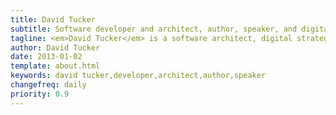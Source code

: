 ```yaml
---
title: David Tucker
subtitle: Software developer and architect, author, speaker, and digital strategist
tagline: <em>David Tucker</em> is a software architect, digital strategist, and writer. My work is in use by Fortune 500 peeps. 
author: David Tucker
date: 2013-01-02
template: about.html
keywords: david tucker,developer,architect,author,speaker
changefreq: daily
priority: 0.9
---
```

